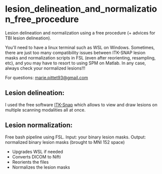 # lesion_delineation_and_normalization_free_procedure
Lesion delineation and normalization using a free procedure (+ advices for TBI lesion delineation).

You'll need to have a linux terminal such as WSL on Windows. Sometimes, there are just too many compatibility issues between ITK-SNAP lesion masks and normalization scripts in FSL (even after reorienting, resampling, etc), and you may have to resort to using SPM on Matlab.
In any case, always check your normalized lesions!!!

For questions: [marie.pittet93@gmail.com](mailto:marie.pittet93@gmail.com)


## Lesion delineation:
I used the free software [ITK-Snap](https://www.itksnap.org/pmwiki/pmwiki.php) which allows to view and draw lesions on multiple scanning modalities all at once.

## Lesion normalization:
Free bash pipeline using FSL. Input: your binary lesion masks. Output: normalized binary lesion masks (brought to MNI 152 space)
- Upgrades WSL if needed
- Converts DICOM to Nifti
- Reorients the files
- Normalizes the lesion masks

